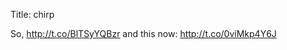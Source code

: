 Title: chirp

So, <a href="http://t.co/BlTSyYQBzr">http://t.co/BlTSyYQBzr</a> and this now: <a href="http://t.co/0viMkp4Y6J">http://t.co/0viMkp4Y6J</a>
